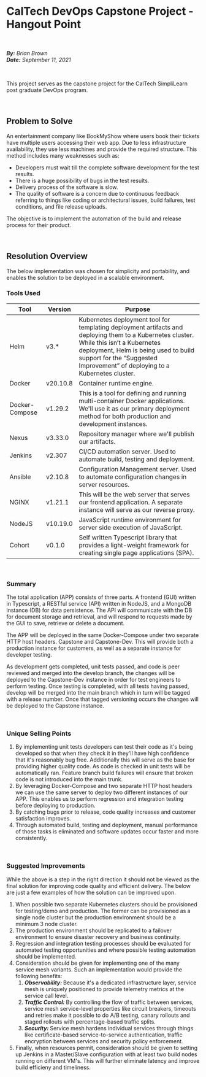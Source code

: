 # CalTech DevOps Capstone Project - Hangout Point

<br />

<i><strong>By:</strong> Brian Brown</i><br />
<i><strong>Date:</strong> September 11, 2021</i>

<br />

This project serves as the capstone project for the CalTech SimpliLearn post graduate DevOps program.

<br />

## Problem to Solve

An entertainment company like BookMyShow where users book their tickets have multiple users accessing their web app. Due to less infrastructure availability, they use less machines and provide the required structure. This method includes many weaknesses such as:

<ul>
    <li>Developers must wait till the complete software development for the test results.</li>
    <li>There is a huge possibility of bugs in the test results.</li>
    <li>Delivery process of the software is slow.</li>
    <li>The quality of software is a concern due to continuous feedback referring to things like coding or architectural issues, build failures, test conditions, and file release uploads.</li>
</ul>

The objective is to implement the automation of the build and release process for their product.

<br />

## Resolution Overview

The below implementation was chosen for simplicity and portability, and enables the solution to be deployed in a scalable environment.

### Tools Used

| Tool             | Version   | Purpose                                 |
|------------------|-----------|-----------------------------------------|
| Helm | v3.* | Kubernetes deployment tool for templating deployment artifacts and deploying them to a Kubernetes cluster. While this isn’t a Kubernetes deployment, Helm is being used to build support for the “Suggested Improvement” of deploying to a Kubernetes cluster. |
| Docker | v20.10.8 | Container runtime engine. |
| Docker-Compose | v1.29.2 | This is a tool for defining and running multi-container Docker applications. We'll use it as our primary deployment method for both production and development instances. |
| Nexus | v3.33.0 | Repository manager where we'll publish our artifacts. |
| Jenkins | v2.307 | CI/CD automation server. Used to automate build, testing and deployment. |
| Ansible | v2.10.8 | Configuration Management server. Used to automate configuration changes in server resources. |
| NGINX | v1.21.1 | This will be the web server that serves our frontend application. A separate instance will serve as our reverse proxy. |
| NodeJS | v10.19.0 | JavaScript runtime environment for server side execution of JavaScript. |
| Cohort | v0.1.0 | Self written Typescript library that provides a light-weight framework for creating single page applications (SPA). |

<br />

### Summary

The total application (APP) consists of three parts. A frontend (GUI) written in Typescript, a RESTful service (API) written in NodeJS, and a MongoDB instance (DB) for data persistence. The API will communicate with the DB for document storage and retrieval, and will respond to requests made by the GUI to save, retrieve or delete a document.

The APP will be deployed in the same Docker-Compose under two separate HTTP host headers. Capstone and Capstone-Dev. This will provide both a production instance for customers, as well as a separate instance for developer testing.

As development gets completed, unit tests passed, and code is peer reviewed and merged into the develop branch, the changes will be deployed to the Capstone-Dev instance in order for test engineers to perform testing. Once testing is completed, with all tests having passed, develop will be merged into the main branch which in turn will be tagged with a release number. Once that tagged versioning occurs the changes will be deployed to the Capstone instance.

<br />

### Unique Selling Points

<ol>
    <li>
        By implementing unit tests developers can test their code as it's being developed so that when they check it in they'll have high confidence that it's reasonably bug free. Additionally this will serve as the base for providing higher quality code. As code is checked in unit tests will be automatically ran. Feature branch build failures will ensure that broken code is not introduced into the main trunk.
    </li>
    <li>
        By leveraging Docker-Compose and two separate HTTP host headers we can use the same server to deploy two different instances of our APP. This enables us to perform regression and integration testing before deploying to production. 
    </li>
    <li>
        By catching bugs prior to release, code quality increases and customer satisfaction improves.
    </li>
    <li>
        Through automated build, testing and deployment, manual performance of those tasks is eliminated and software updates occur faster and more consistently.
    </li>
</ol>

<br />

### Suggested Improvements

While the above is a step in the right direction it should not be viewed as the final solution for improving code quality and efficient delivery. The below are just a few examples of how the solution can be improved upon.

<ol>
    <li>
        When possible two separate Kubernetes clusters should be provisioned for testing/demo and production. The former can be provisioned as a single node cluster but the production environment should be a minimum 3 node cluster.
    </li>
    <li>
        The production environment should be replicated to a failover environment to ensure disaster recovery and business continuity.
    </li>
    <li>
        Regression and integration testing processes should be evaluated for automated testing opportunities and where possible testing automation should be implemented.
    </li>
    <li>
        Consideration should be given for implementing one of the many service mesh variants. Such an implementation would provide the following benefits:
            <ol>
                <li>
                    <strong><i>Observability:</i> </strong>Because it's a dedicated infrastructure layer, service mesh is uniquely positioned to provide telemetry metrics at the service call level.
                </li>
                <li>
                    <strong><i>Traffic Control:</i> </strong>By controlling the flow of traffic between services, service mesh service-level properties like circuit breakers, timeouts and retries make it possible to do A/B testing, canary rollouts and staged rollouts with percentage-based traffic splits.
                </li>
                <li>
                    <strong><i>Security:</i> </strong>Service mesh hardens individual services through things like certificate-based service-to-service authentication, traffic encryption between services and security policy enforcement.
                </li>
            </ol>
    </li>
    <li>
        Finally, when resources permit, consideration should be given to setting up Jenkins in a Master/Slave configuration with at least two build nodes running on different VM's. This will further eliminate latency and improve build efficieny and timeliness.
    </li>
</ol>

<br />
